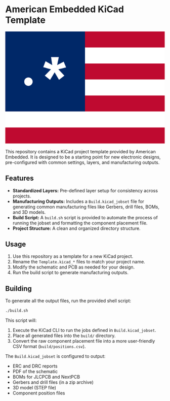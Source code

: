# American Embedded KiCad Template

<p align="center">
  <img src="meta/logo.png" alt="American Embedded Logo">
</p>

This repository contains a KiCad project template provided by American Embedded. It is designed to be a starting point for new electronic designs, pre-configured with common settings, layers, and manufacturing outputs.

## Features

*   **Standardized Layers:** Pre-defined layer setup for consistency across projects.
*   **Manufacturing Outputs:** Includes a `Build.kicad_jobset` file for generating common manufacturing files like Gerbers, drill files, BOMs, and 3D models.
*   **Build Script:** A `build.sh` script is provided to automate the process of running the jobset and formatting the component placement file.
*   **Project Structure:** A clean and organized directory structure.

## Usage

1.  Use this repository as a template for a new KiCad project.
2.  Rename the `Template.kicad_*` files to match your project name.
3.  Modify the schematic and PCB as needed for your design.
4.  Run the build script to generate manufacturing outputs.

## Building

To generate all the output files, run the provided shell script:

```bash
./build.sh
```

This script will:
1.  Execute the KiCad CLI to run the jobs defined in `Build.kicad_jobset`.
2.  Place all generated files into the `build/` directory.
3.  Convert the raw component placement file into a more user-friendly CSV format (`build/positions.csv`).

The `Build.kicad_jobset` is configured to output:
- ERC and DRC reports
- PDF of the schematic
- BOMs for JLCPCB and NextPCB
- Gerbers and drill files (in a zip archive)
- 3D model (STEP file)
- Component position files
